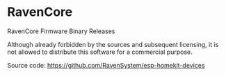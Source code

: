 # RavenCore
RavenCore Firmware Binary Releases

Although already forbidden by the sources and subsequent licensing, it is not allowed to distribute this software for a commercial purpose.

Source code: https://github.com/RavenSystem/esp-homekit-devices
